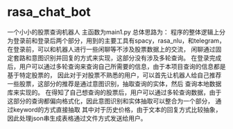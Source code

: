 # rasa_chat_bot
一个小小的股票查询机器人
主函数为main1.py
总体思路为：
程序的整体逻辑上分为登录前和登录后两个部分，用到的主要工具有spacy，rasa_nlu，和telegram，在登录前，可以和机器人进行一些闲聊等不涉及股票数据上的交流，
闲聊通过固定套路和意图识别并回复的方式来实现，这部分没有涉及多轮查询。
在登录完成后，用户可以通过多轮查询来查询自己所需要的信息，由于本项目查询的信息都是基于特定股票的，
因此对于对股票不熟悉的用户，可以首先让机器人给自己推荐一些股票，这部分的推荐是通过意图识别，抽取查询的实体，然后
查询本地数据库来实现的。
在得知了自己想查询的股票后，用户可以通过多轮查询数据，由于这部分的查询都偏向格式化，因此意图识别和实体抽取可以整合为一个部分，
通过keyword的方式直接抽取
其中对于历史价格，由于文本的回复方式比较抽象，因此处理json串生成表格通过文件方式发送给用户。
